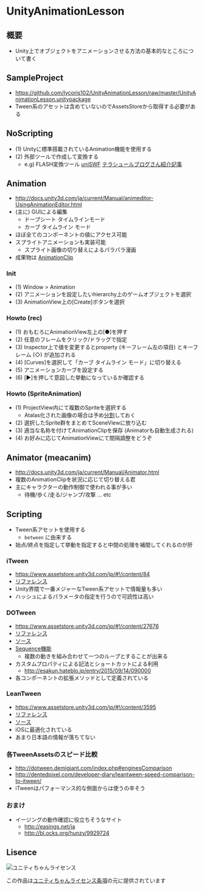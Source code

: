 # UnityAnimationLesson
## 概要
- Unity上でオブジェクトをアニメーションさせる方法の基本的なところについて書く

## SampleProject
- https://github.com/lycoris102/UnityAnimationLesson/raw/master/UnityAnimationLesson.unitypackage
- Tween系のアセットは含めていないのでAssetsStoreから取得する必要がある

## NoScripting
- (1) Unityに標準搭載されているAnimation機能を使用する
- (2) 外部ツールで作成して変換する
  - e.g) FLASH変換ツール [uniSWF](http://uniswf.com/) [テラシュールブログさん紹介記事](http://tsubakit1.hateblo.jp/entry/20120613/1339595924)

## Animation
- http://docs.unity3d.com/ja/current/Manual/animeditor-UsingAnimationEditor.html
- (主に) GUIによる編集
  - ドープシート タイムラインモード
  - カーブ タイムライン モード
- ほぼ全てのコンポーネントの値にアクセス可能
- スプライトアニメーションも実装可能
  - スプライト画像の切り替えによるパラパラ漫画
- 成果物は [AnimationClip](http://docs.unity3d.com/ja/current/ScriptReference/AnimationClip.html)

### Init
- (1) Window > Animation
- (2) アニメーションを設定したいhierarchy上のゲームオブジェクトを選択
- (3) AnimationView上の[Create]ボタンを選択

### Howto (rec)
- (1) おもむろにAnimationView左上の[●]を押す
- (2) 任意のフレームをクリック/ドラッグで指定
- (3) Inspector上で値を変更するとproperty (キーフレーム左の項目) とキーフレーム (◇) が追加される
- (4) [Curves]を選択して「カーブ タイムライン モード」に切り替える
- (5) アニメーションカーブを設定する
- (6) [▶︎]を押して意図した挙動になっているか確認する

### Howto (SpriteAnimation)
- (1) ProjectView内にて複数のSpriteを選択する
  - Atalas化された画像の場合は予め[分割](http://docs.unity3d.com/ja/current/Manual/SpriteEditor.html)しておく
- (2) 選択したSprite群をまとめてSceneViewに放り込む
- (3) 適当な名称を付けてAnimationClipを保存 (Animatorも自動生成される)
- (4) お好みに応じてAnimationViewにて間隔調整をどうぞ

## Animator (meacanim)
- http://docs.unity3d.com/ja/current/Manual/Animator.html
- 複数のAnimationClipを状況に応じて切り替える君
- 主にキャラクターの動作制御で使われる事が多い
  - 待機/歩く/走る/ジャンプ/攻撃 ... etc

## Scripting
- Tween系アセットを使用する
  - `between` に由来する
- 始点/終点を指定して挙動を指定すると中間の処理を補間してくれるのが肝

### iTween
- https://www.assetstore.unity3d.com/jp/#!/content/84
- [リファレンス](http://itween.pixelplacement.com/documentation.php)
- Unity界隈で一番メジャーなTween系アセットで情報量も多い
- ハッシュによるパラメータの指定を行うので可読性は高い

### DOTween
- https://www.assetstore.unity3d.com/jp/#!/content/27676
- [リファレンス](http://dotween.demigiant.com/documentation.php)
- [ソース](https://github.com/Demigiant/dotween)
- [Sequence機能](http://dotween.demigiant.com/documentation.php#creatingSequence)
  - 複数の動きを組み合わせて一つのループとすることが出来る
- カスタムプロパティによる記法とショートカットによる利用
  - http://esakun.hateblo.jp/entry/2015/09/14/090000
- 各コンポーネントの拡張メソッドとして定義されている

### LeanTween
- https://www.assetstore.unity3d.com/jp/#!/content/3595
- [リファレンス](http://dentedpixel.com/LeanTweenDocumentation/classes/LeanTween.html)
- [ソース](https://github.com/dentedpixel/LeanTween)
- iOSに最適化されている
- あまり日本語の情報が落ちてない

### 各TweenAssetsのスピード比較
- http://dotween.demigiant.com/index.php#enginesComparison
- http://dentedpixel.com/developer-diary/leantween-speed-comparison-to-itween/
- iTweenはパフォーマンス的な側面からは使うの辛そう

### おまけ
- イージングの動作確認に役立ちそうなサイト
  - http://easings.net/ja
  - http://bl.ocks.org/hunzy/9929724

## Lisence
<div><img src="http://unity-chan.com/images/imageLicenseLogo.png" alt="ユニティちゃんライセンス"><p>この作品は<a href="http://unity-chan.com/contents/license_jp/" target="_blank">ユニティちゃんライセンス条項</a>の元に提供されています</p></div>

